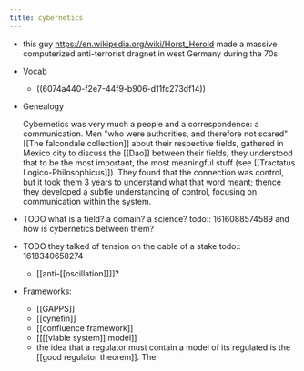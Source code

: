 ```yaml
---
title: cybernetics
---
```


- this guy https://en.wikipedia.org/wiki/Horst_Herold made a massive computerized anti-terrorist dragnet in west Germany during the 70s
- Vocab
	- ((6074a440-f2e7-44f9-b906-d11fc273df14))
- Genealogy
  
  Cybernetics was very much a people and a correspondence: a communication. Men "who were authorities, and therefore not scared" [[The falcondale collection]] about their respective fields, gathered in Mexico city to discuss the [[Dao]] between their fields; they understood that to be the most important, the most meaningful stuff (see [[Tractatus Logico-Philosophicus]]). They found that the connection was control, but it took them 3 years to understand what that word meant; thence they developed a subtle understanding of control, focusing on communication within the system.
- TODO what is a field? a domain? a science? 
  todo:: 1616088574589
  and how is cybernetics between them?
- TODO they talked of tension on the cable of a stake
  todo:: 1618340658274
	- [[anti-[[oscillation]]]]?
- Frameworks:
	- [[GAPPS]]
	- [[cynefin]]
	- [[confluence framework]]
	- [[[[viable system]] model]]
	- the idea that a regulator must contain a model of its regulated is the [[good regulator theorem]]. The